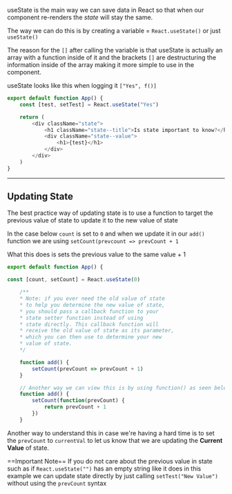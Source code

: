 useState is the main way we can save data in React so that when our component re-renders the *state* will stay the same.

The way we can do this is by creating a variable = `React.useState()` or just `useState()` 

The reason for the `[]` after calling the variable is that useState is actually an array with a function inside of it and the brackets `[]` are destructuring the information inside of the array making it more simple to use in the component.

useState looks like this when logging it `["Yes", f()]` 

```javascript
export default function App() {
	const [test, setTest] = React.useState("Yes")

	return (
		<div className="state">
			<h1 className="state--title">Is state important to know?</h1>
			<div className="state--value">
				<h1>{test}</h1>
			</div>
		</div>
	)
}
```

-----------------------------

## Updating State

The best practice way of updating state is to use a function to target the previous value of state to update it to the new value of state

In the case below `count` is set to `0` and when we update it in our `add()` function we are using `setCount(prevcount => prevCount + 1` 

What this does is sets the previous value to the same value + 1

```javascript
export default function App() {

const [count, setCount] = React.useState(0)

	/**
	* Note: if you ever need the old value of state
	* to help you determine the new value of state,
	* you should pass a callback function to your
	* state setter function instead of using
	* state directly. This callback function will
	* receive the old value of state as its parameter,
	* which you can then use to determine your new
	* value of state.
	*/

	function add() {
		setCount(prevCount => prevCount + 1)
	}

	// Another way we can view this is by using function() as seen below
	function add() {
		setCount(function(prevCount) {
			return prevCount + 1
		})
	}
```

Another way to understand this in case we're having a hard time is to set the `prevCount` to `currentVal` to let us know that we are updating the **Current Value** of state.

==Important Note==
If you do not care about the previous value in state such as if `React.useState("")` has an empty string like it does in this example we can update state directly by just calling `setTest("New Value")` without using the `prevCount` syntax
